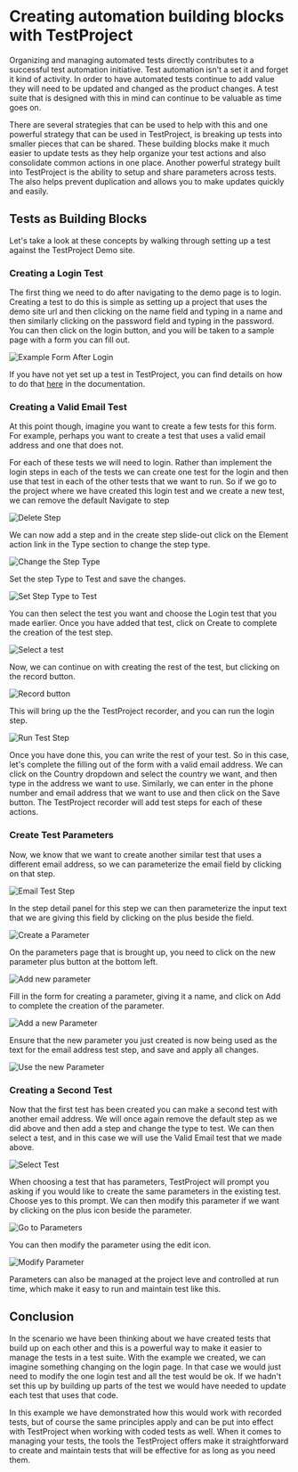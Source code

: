 # Creating automation building blocks with TestProject

Organizing and managing automated tests directly contributes to a successful test automation initiative. Test automation isn't a set it and forget it kind of activity. In order to have automated tests continue to add value they will need to be updated and changed as the product changes. A test suite that is designed with this in mind can continue to be valuable as time goes on. 

There are several strategies that can be used to help with this and one powerful strategy that can be used in TestProject, is breaking up tests into smaller pieces that can be shared. These building blocks make it much easier to update tests as they help organize your test actions and also consolidate common actions in one place. Another powerful strategy built into TestProject is the ability to setup and share parameters across tests. The also helps prevent duplication and allows you to make updates quickly and easily.

## Tests as Building Blocks

Let's take a look at these concepts by walking through setting up a test against the TestProject Demo site.

### Creating a Login Test

The first thing we need to do after navigating to the demo page is to login. Creating a test to do this is simple as setting up a project that uses the demo site url and then clicking on the name field and typing in a name and then similarly clicking on the password field and typing in the password. You can then click on the login button, and you will be taken to a sample page with a form you can fill out.

![Example Form After Login](../.gitbook/assets/image%20%2856%29.png)

If you have not yet set up a test in TestProject, you can find details on how to do that [here](../using-the-smart-test-recorder/web-testing/) in the documentation. 

### Creating a Valid Email Test

At this point though, imagine you want to create a few tests for this form. For example, perhaps you want to create a test that uses a valid email address and one that does not.

For each of these tests we will need to login. Rather than implement the login steps in each of the tests we can create one test for the login and then use that test in each of the other tests that we want to run. So if we go to the project where we have created this login test and we create a new test, we can remove the default Navigate to step

![Delete Step](../.gitbook/assets/image%20%28183%29.png)

We can now add a step and in the create step slide-out click on the Element action link in the Type section to change the step type.

![Change the Step Type](../.gitbook/assets/image%20%2812%29%20%281%29.png)

Set the step Type to Test and save the changes.

![Set Step Type to Test](../.gitbook/assets/image%20%28177%29.png)

You can then select the test you want and choose the Login test that you made earlier. Once you have added that test, click on Create to complete the creation of the test step.

![Select a test](../.gitbook/assets/image%20%2826%29%20%281%29.png)

Now, we can continue on with creating the rest of the test, but clicking on the record button.

![Record button](../.gitbook/assets/image%20%2882%29.png)

This will bring up the the TestProject recorder, and you can run the login step.

![Run Test Step](../.gitbook/assets/image%20%2853%29.png)

Once you have done this, you can write the rest of your test. So in this case, let's complete the filling out of the form with a valid email address. We can click on the Country dropdown and select the country we want, and then type in the address we want to use. Similarly, we can enter in the phone number and email address that we want to use and then click on the Save button. The TestProject recorder will add test steps for each of these actions. 

### Create Test Parameters

Now, we know that we want to create another similar test that uses a different email address, so we can parameterize the email field by clicking on that step.

![Email Test Step](../.gitbook/assets/image%20%28153%29.png)

In the step detail panel for this step we can then parameterize the input text that we are giving this field by clicking on the plus beside the field.

![Create a Parameter](../.gitbook/assets/image%20%2885%29.png)

On the parameters page that is brought up, you need to click on the new parameter plus button at the bottom left.

![Add new parameter](../.gitbook/assets/image%20%282%29.png)

Fill in the form for creating a parameter, giving it a name, and click on Add to complete the creation of the parameter.

![Add a new Parameter](../.gitbook/assets/image%20%2813%29.png)

Ensure that the new parameter you just created is now being used as the text for the email address test step, and save and apply all changes.

![Use the new Parameter](../.gitbook/assets/image%20%2863%29.png)

### Creating a Second Test

Now that the first test has been created you can make a second test with another email address. We will once again remove the default step as we did above and then add a step and change the type to test. We can then select a test, and in this case we will use the Valid Email test that we made above.

![Select Test](../.gitbook/assets/image%20%2821%29.png)

When choosing a test that has parameters, TestProject will prompt you asking if you would like to create the same parameters in the existing test. Choose yes to this prompt. We can then modify this parameter if we want by clicking on the plus icon beside the parameter.

![Go to Parameters](../.gitbook/assets/image%20%2880%29.png)

You can then modify the parameter using the edit icon.

![Modify Parameter](../.gitbook/assets/image%20%28162%29.png)

Parameters can also be managed at the project leve and controlled at run time, which make it easy to run and maintain test like this.

## Conclusion

In the scenario we have been thinking about we have created tests that build up on each other and this is a powerful way to make it easier to manage the tests in a test suite. With the example we created, we can imagine something changing on the login page. In that case we would just need to modify the one login test and all the test would be ok. If we hadn't set this up by building up parts of the test we would have needed to update each test that uses that code.

In this example we have demonstrated how this would work with recorded tests, but of course the same principles apply and can be put into effect with TestProject when working with coded tests as well. When it comes to managing your tests, the tools the TestProject offers make it straightforward to create and maintain tests that will be effective for as long as you need them.









